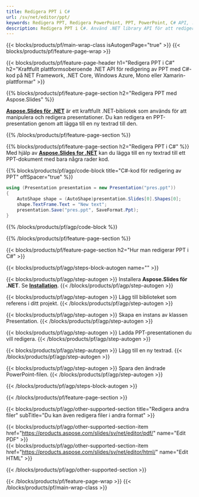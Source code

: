 ```yaml
---
title: Redigera PPT i C#
url: /sv/net/editor/ppt/
keywords: Redigera PPT, Redigera PowerPoint, PPT, PowerPoint, C# API, .NET Library
description: Redigera PPT i C#. Använd .NET library API för att redigera PowerPoint-presentation
---
```


{{< blocks/products/pf/main-wrap-class isAutogenPage="true" >}}
{{< blocks/products/pf/feature-page-wrap >}}

{{< blocks/products/pf/feature-page-header h1="Redigera PPT i C#" h2="Kraftfullt plattformsoberoende .NET API för redigering av PPT med C#-kod på NET Framework, .NET Core, Windows Azure, Mono eller Xamarin-plattformar" >}}

{{% blocks/products/pf/feature-page-section h2="Redigera PPT med Aspose.Slides" %}}

[**Aspose.Slides för .NET**](https://products.aspose.com/slides/sv/net/) är ett kraftfullt .NET-bibliotek som används för att manipulera och redigera presentationer. Du kan redigera en PPT-presentation genom att lägga till en ny textrad till den. 

{{% /blocks/products/pf/feature-page-section %}}




{{% blocks/products/pf/feature-page-section  h2="Redigera PPT i C#" %}}
Med hjälp av [**Aspose.Slides for .NET**](https://products.aspose.com/slides/sv/net/) kan du lägga till en ny textrad till ett PPT-dokument med bara några rader kod.

{{% blocks/products/pf/agp/code-block title="C#-kod för redigering av PPT" offSpacer="true" %}}
```cs
using (Presentation presentation = new Presentation("pres.ppt"))
{
    AutoShape shape = (AutoShape)presentation.Slides[0].Shapes[0];
    shape.TextFrame.Text = "New text";
    presentation.Save("pres.ppt", SaveFormat.Ppt);
}
```
{{% /blocks/products/pf/agp/code-block %}}

{{% /blocks/products/pf/feature-page-section %}}




{{< blocks/products/pf/feature-page-section  h2="Hur man redigerar PPT i C#" >}}


{{< blocks/products/pf/agp/steps-block-autogen name="" >}}


{{< blocks/products/pf/agp/step-autogen >}}
Installera **Aspose.Slides för .NET**. Se [**Installation**](https://docs.aspose.com/slides/net/installation/).
{{< /blocks/products/pf/agp/step-autogen >}}

{{< blocks/products/pf/agp/step-autogen >}}
Lägg till biblioteket som referens i ditt projekt.
{{< /blocks/products/pf/agp/step-autogen >}}

{{< blocks/products/pf/agp/step-autogen >}}
Skapa en instans av klassen Presentation.
{{< /blocks/products/pf/agp/step-autogen >}}

{{< blocks/products/pf/agp/step-autogen >}}
Ladda PPT-presentationen du vill redigera.
{{< /blocks/products/pf/agp/step-autogen >}}

{{< blocks/products/pf/agp/step-autogen >}}
Lägg till en ny textrad.
{{< /blocks/products/pf/agp/step-autogen >}}

{{< blocks/products/pf/agp/step-autogen >}}
Spara den ändrade PowerPoint-filen.
{{< /blocks/products/pf/agp/step-autogen >}}


{{< /blocks/products/pf/agp/steps-block-autogen >}}


{{< /blocks/products/pf/feature-page-section >}}




{{< blocks/products/pf/agp/other-supported-section title="Redigera andra filer" subTitle="Du kan även redigera filer i andra format" >}}

{{< blocks/products/pf/agp/other-supported-section-item href="https://products.aspose.com/slides/sv/net/editor/pdf/" name="Edit PDF" >}}    
{{< blocks/products/pf/agp/other-supported-section-item href="https://products.aspose.com/slides/sv/net/editor/html/" name="Edit HTML" >}}  



{{< /blocks/products/pf/agp/other-supported-section >}}

{{< /blocks/products/pf/feature-page-wrap >}}
{{< /blocks/products/pf/main-wrap-class >}}